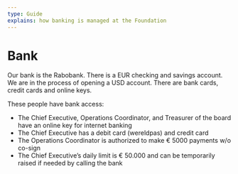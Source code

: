 ```yaml
---
type: Guide
explains: how banking is managed at the Foundation
---
```


# Bank

Our bank is the Rabobank. There is a EUR checking and savings account. We are in the process of opening a USD account. There are bank cards, credit cards and online keys. 

These people have bank access:

* The Chief Executive, Operations Coordinator, and Treasurer of the board have an online key for internet banking
* The Chief Executive has a debit card (wereldpas) and credit card
* The Operations Coordinator is authorized to make € 5000 payments w/o co-sign
* The Chief Executive’s daily limit is € 50.000 and can be temporarily raised if needed by calling the bank

